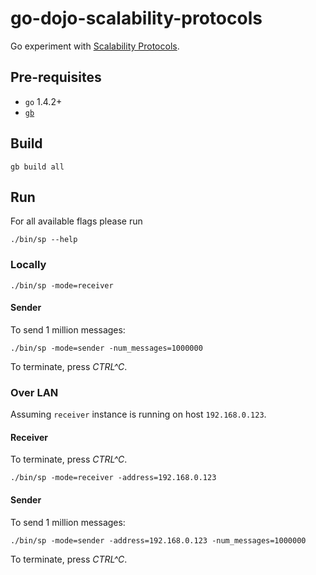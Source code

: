 # go-dojo-scalability-protocols
Go experiment with [Scalability Protocols](http://bravenewgeek.com/a-look-at-nanomsg-and-scalability-protocols/).

## Pre-requisites

* `go` 1.4.2+
* [`gb`](http://getgb.io)

## Build

```
gb build all
```

## Run

For all available flags please run
```
./bin/sp --help
```

### Locally

```
./bin/sp -mode=receiver
```

#### Sender

To send 1 million messages:
```
./bin/sp -mode=sender -num_messages=1000000
```
To terminate, press _CTRL^C_.

### Over LAN

Assuming `receiver` instance is running on host `192.168.0.123`.

#### Receiver

To terminate, press _CTRL^C_.
```
./bin/sp -mode=receiver -address=192.168.0.123
```

#### Sender

To send 1 million messages:
```
./bin/sp -mode=sender -address=192.168.0.123 -num_messages=1000000
```
To terminate, press _CTRL^C_.
